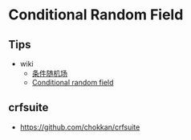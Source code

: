 # Conditional Random Field

## Tips
* wiki 
  * [条件随机场](https://zh.wikipedia.org/wiki/條件隨機域)
  * [Conditional random field](https://en.wikipedia.org/wiki/Conditional_random_field)



## crfsuite
* https://github.com/chokkan/crfsuite
